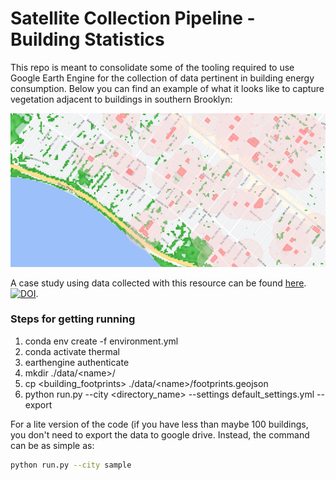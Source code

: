 # Satellite Collection Pipeline - Building Statistics
This repo is meant to consolidate some of the tooling required to use Google Earth Engine for the collection of data pertinent in building energy consumption. Below you can find an example of what it looks like to capture vegetation adjacent to buildings in southern Brooklyn:

![plot](./images/building_ndvi.png)

A case study using data collected with this resource can be found [here](https://github.com/trdougherty/invisible_walls).
[![DOI](https://zenodo.org/badge/DOI/10.5281/zenodo.7508125.svg)](https://doi.org/10.5281/zenodo.7508125).


### Steps for getting running
1. conda env create -f environment.yml
2. conda activate thermal
3. earthengine authenticate
4. mkdir ./data/\<name\>/
5. cp <building_footprints> ./data/\<name\>/footprints.geojson
6. python run.py --city <directory_name> --settings default\_settings.yml --export

For a lite version of the code (if you have less than maybe 100 buildings, you don't need to export the data to google drive. Instead, the command can be as simple as:
```bash
python run.py --city sample
```
